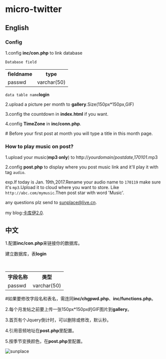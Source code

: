 micro-twitter
=================
## English
### Config
1.config **inc/con.php** to link database

`Database field`
<div>
    <table border="0">
      <tr>
        <th>fieldname</th>
        <th>type</th>
      </tr>
      <tr>
        <td>passwd</td>
        <td>varchar(50)</td>
      </tr>
    </table>
</div>

`data table name`**login**

2.upload a picture per month to **gallery**.Size(150px\*150px,GIF)

3.config the countdown in **index.html** if you want.

4.config **TimeZone** in **inc/conn.php**.

\# Before your first post at month you will type a title in this month page.

### How to play music on post?

1.upload your music(**mp3 only**) to    http://*yourdomain*/*postdate,170101*.mp3

2.config **post.php** to display where you post music link and it'll play it with tag `audio`.

exp.If today is Jan. 19th,2017.Rename your audio name to `170119` make sure it's `mp3`.Upload it to cloud where you want to store.
Like `http://abc.com/mymusic`.Then post star with word 'Music'.



any questions plz send to [sunplace@live.cn](mailto:sunplace@live.cn).

my blog:[卡库伊2.0](http://www.jsunplace.com).

## 中文

1.配置**inc/con.php**来链接你的数据库。

建立数据库，表**login**

<div>
    <table border="0">
      <tr>
        <th>字段名称</th>
        <th>类型</th>
      </tr>
      <tr>
        <td>passwd</td>
        <td>varchar(50)</td>
      </tr>
    </table>
</div>

#如果要修改字段名和表名，需连同**inc/chgpwd.php**、**inc/functions.php**。

2.每个月发帖之前要上传一张150px\*150px的GIF图片到**gallery**。

3.首页有个Jquery倒计时，可以删除或修改，默认秒。

4.引用音频地址在**post.php**里配置。

5.按季节变换颜色，在**post.php**里配置。

![sunplace](http://www.jsunplace.com/copyright_by_sunplace.png)
